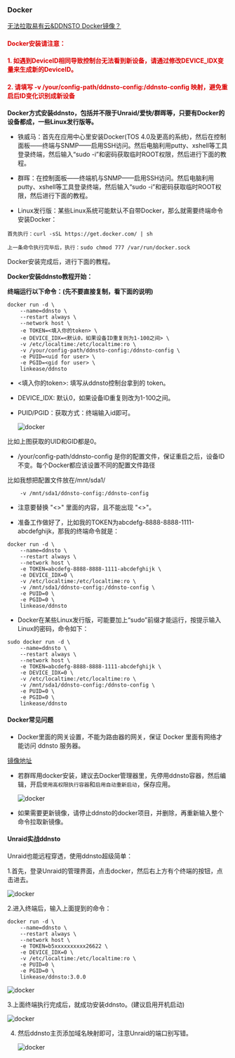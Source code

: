 ### Docker

[无法拉取易有云&DDNSTO Docker镜像？](https://www.bilibili.com/video/BV1FnUUYeEn9/)

#### <font color="#dd0000">Docker安装请注意：</font><br />
#### <font color="#dd0000">1. 如遇到DeviceID相同导致控制台无法看到新设备，请通过修改DEVICE_IDX变量来生成新的DeviceID。</font><br />
#### <font color="#dd0000">2. 请填写 -v /your/config-path/ddnsto-config:/ddnsto-config 映射，避免重启后ID变化识别成新设备</font><br />

**Docker方式安装ddnsto，包括并不限于Unraid/爱快/群晖等，只要有Docker的设备都成，一些Linux发行版等。**

* 铁威马：首先在应用中心里安装Docker(TOS 4.0及更高的系统)，然后在控制面板——终端与SNMP——启用SSH访问。然后电脑利用putty、xshell等工具登录终端，然后输入“sudo -i”和密码获取临时ROOT权限，然后进行下面的教程。

* 群晖：在控制面板——终端机与SNMP——启用SSH访问。然后电脑利用putty、xshell等工具登录终端，然后输入“sudo -i”和密码获取临时ROOT权限，然后进行下面的教程。

* Linux发行版：某些Linux系统可能默认不自带Docker，那么就需要终端命令安装Docker：

```
首先执行：curl -sSL https://get.docker.com/ | sh

上一条命令执行完毕后，执行：sudo chmod 777 /var/run/docker.sock
```
Docker安装完成后，进行下面的教程。


**Docker安装ddnsto教程开始：**

**终端运行以下命令：(先不要直接复制，看下面的说明)**
```
docker run -d \
    --name=ddnsto \
    --restart always \
	--network host \
    -e TOKEN=<填入你的token> \
    -e DEVICE_IDX=<默认0，如果设备ID重复则为1-100之间> \
    -v /etc/localtime:/etc/localtime:ro \
    -v /your/config-path/ddnsto-config:/ddnsto-config \
    -e PUID=<uid for user> \
    -e PGID=<gid for user> \
    linkease/ddnsto
```

* <填入你的token>: 填写从ddnsto控制台拿到的 token。
* DEVICE_IDX: 默认0，如果设备ID重复则改为1-100之间。
* PUID/PGID：获取方式：终端输入id即可。

   ![docker](./koolshare_merlin/docker1.jpeg)
   
比如上图获取的UID和GID都是0。

* /your/config-path/ddnsto-config 是你的配置文件，保证重启之后，设备ID不变。每个Docker都应该设置不同的配置文件路径

比如我想把配置文件放在/mnt/sda1/
```
    -v /mnt/sda1/ddnsto-config:/ddnsto-config
```
* 注意要替换 "<>" 里面的内容，且不能出现 "<>"。

* 准备工作做好了，比如我的TOKEN为abcdefg-8888-8888-1111-abcdefghijk，那我的终端命令就是：
```
docker run -d \
    --name=ddnsto \
    --restart always \
	--network host \
    -e TOKEN=abcdefg-8888-8888-1111-abcdefghijk \
    -e DEVICE_IDX=0 \
    -v /etc/localtime:/etc/localtime:ro \
    -v /mnt/sda1/ddnsto-config:/ddnsto-config \    
    -e PUID=0 \
    -e PGID=0 \
    linkease/ddnsto
```

* Docker在某些Linux发行版，可能要加上“sudo”前缀才能运行，按提示输入Linux的密码，命令如下：

```
sudo docker run -d \
    --name=ddnsto \
    --restart always \
	--network host \
    -e TOKEN=abcdefg-8888-8888-1111-abcdefghijk \
    -e DEVICE_IDX=0 \
    -v /etc/localtime:/etc/localtime:ro \
    -v /mnt/sda1/ddnsto-config:/ddnsto-config \    
    -e PUID=0 \
    -e PGID=0 \
    linkease/ddnsto
```

#### Docker常见问题

* Docker里面的网关设置，不能为路由器的网关，保证 Docker 里面有网络才能访问 ddnsto 服务器。

[镜像地址](https://hub.docker.com/r/linkease/ddnsto/)

* 若群晖用docker安装，建议去Docker管理器里，先停用ddnsto容器，然后编辑，开启`使用高权限执行容器`和`启用自动重新启动`，保存应用。

   ![docker](./koolshare_merlin/dd.jpg)

* 如果需要更新镜像，请停止ddnsto的docker项目，并删除，再重新输入整个命令拉取新镜像。

#### Unraid实战ddnsto

Unraid也能远程穿透，使用ddnsto超级简单：

1.首先，登录Unraid的管理界面，点击docker，然后右上方有个终端的按钮，点击进去。

   ![docker](./koolshare_merlin/docker2.jpeg)
   
2.进入终端后，输入上面提到的命令：

```
docker run -d \
    --name=ddnsto \
    --restart always \
    --network host \
    -e TOKEN=b5xxxxxxxxxx26622 \
    -e DEVICE_IDX=0 \
    -v /etc/localtime:/etc/localtime:ro \
    -e PUID=0 \
    -e PGID=0 \
    linkease/ddnsto:3.0.0
```
   ![docker](./koolshare_merlin/docker3.jpeg)
  
3.上面终端执行完成后，就成功安装ddnsto。(建议启用开机启动) 
 
   ![docker](./koolshare_merlin/docker4.jpeg)
 
4. 然后ddnsto主页添加域名映射即可，注意Unraid的端口别写错。

   ![docker](./koolshare_merlin/docker5.jpeg)
